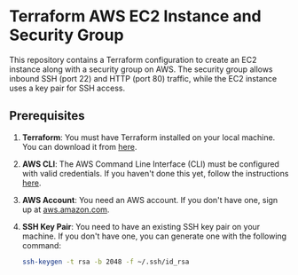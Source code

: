 # Terraform AWS EC2 Instance and Security Group

This repository contains a Terraform configuration to create an EC2 instance along with a security group on AWS. The security group allows inbound SSH (port 22) and HTTP (port 80) traffic, while the EC2 instance uses a key pair for SSH access.

## Prerequisites

1. **Terraform**: You must have Terraform installed on your local machine. You can download it from [here](https://www.terraform.io/downloads.html).
   
2. **AWS CLI**: The AWS Command Line Interface (CLI) must be configured with valid credentials. If you haven't done this yet, follow the instructions [here](https://docs.aws.amazon.com/cli/latest/userguide/cli-configure-quickstart.html).

3. **AWS Account**: You need an AWS account. If you don't have one, sign up at [aws.amazon.com](https://aws.amazon.com).

4. **SSH Key Pair**: You need to have an existing SSH key pair on your machine. If you don't have one, you can generate one with the following command:
   ```bash
   ssh-keygen -t rsa -b 2048 -f ~/.ssh/id_rsa
